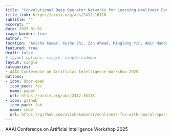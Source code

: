 ```yaml
---
title: "Convolutional Deep Operator Networks for Learning Nonlinear Focused Ultrasound Wave Propagation in Heterogeneous Spinal Cord Anatomy"
title_link: https://arxiv.org/abs/2412.16118
subtitle: ""
excerpt: ""
date: 2025-01-02
image_border: true
author: ""
location: "Avisha Kumar, Xuzhe Zhi, Zan Ahmad, Minglang Yin, Amir Manbachi"
featured: true
draft: false
# layout options: single, single-sidebar
layout: single
categories:
- AAAI Conference on Artificial Intelligence Workshop 2025
buttons:
- icon: door-open
  icon_pack: fas
  name: paper
  url: https://arxiv.org/abs/2412.16118
- icon: github
  icon_pack: fab
  name: code
  url: https://github.com/avishakumar21/nonlinear-fus-with-neural-operators
---
```

AAAI Conference on Artificial Intelligence Workshop 2025
